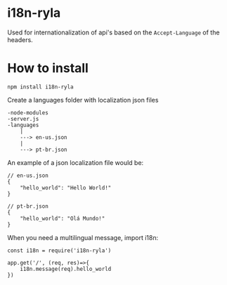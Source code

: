 # i18n-ryla
Used for internationalization of api's based on the ``Accept-Language`` of the headers.

# How to install
```
npm install i18n-ryla
```
Create a languages folder with localization json files

```
-node-modules
-server.js
-languages
    |
    ---> en-us.json
    |
    ---> pt-br.json
```
An example of a json localization file would be:

```
// en-us.json
{
    "hello_world": "Hello World!"
}

// pt-br.json
{
    "hello_world": "Olá Mundo!"
}
```

When you need a multilingual message, import i18n:

```
const i18n = require('i18n-ryla')

app.get('/', (req, res)=>{
    i18n.message(req).hello_world
})
```